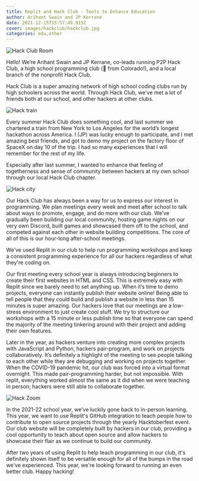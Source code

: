 ```yaml
---
title: Replit and Hack Club - Tools to Enhance Education
author: Arihant Swain and JP Kerrane
date: 2021-12-15T15:57:49.915Z
cover: images/hackclub/hackclub.jpg
categories: edu,other
---
```


![Hack Club Room](images/hackclub/hackclub.jpg)

Hello! We’re Arihant Swain and JP Kerrane, co-leads running P2P Hack Club, a high school programming club (👋 from Colorado!), and a local branch of the nonprofit Hack Club. 

Hack Club is a super amazing network of high school coding clubs run by high schoolers across the world. Through Hack Club, we've met a lot of friends both at our school, and other hackers at other clubs.

![Hack train](images/hackclub/hacktrain.jpg)

Every summer Hack Club does something cool, and last summer we chartered a train from New York to Los Angeles for the world’s longest hackathon across America. I (JP) was lucky enough to participate, and I met amazing best friends, and got to demo my project on the factory floor of SpaceX on day 10 of the trip. I had so many experiences that I will remember for the rest of my life. 

Especially after last summer, I wanted to enhance that feeling of togetherness and sense of community between hackers at my own school through our local Hack Club chapter.

![Hack city](images/hackclub/hackcity.jpg)

Our Hack Club has always been a way for us to express our interest in programming. We plan meetings every week and meet after school to talk about ways to promote, engage, and do more with our club. We’ve gradually been building our local community, hosting game nights on our very own Discord, built games and showcased them off to the school, and competed against each other in website building competitions. The core of all of this is our hour-long after-school meetings.

We’ve used Replit in our club to help run programming workshops and keep a consistent programming experience for all our hackers regardless of what they're coding on.

Our first meeting every school year is always introducing beginners to create their first websites in HTML and CSS. This is extremely easy with Replit since we barely need to set anything up. When it’s time to demo projects, everyone can instantly publish their website online! Being able to tell people that they could build and publish a website in less than 15 minutes is super amazing. Our hackers love that our meetings are a low-stress environment to just create cool stuff. We try to structure our workshops with a 15 minute or less publish time so that everyone can spend the majority of the meeting tinkering around with their project and adding their own features.

Later in the year, as hackers venture into creating more complex projects with JavaScript and Python, hackers pair-program, and work on projects collaboratively. It’s definitely a highlight of the meeting to see people talking to each other while they are debugging and working on projects together. When the COVID-19 pandemic hit, our club was forced into a virtual format overnight. This made pair-programming harder, but not impossible. With replit, everything worked almost the same as it did when we were teaching in person; hackers were still able to collaborate together.

![Hack Zoom](images/hackclub/hackzoom.png)

In the 2021-22 school year, we’ve luckily gone back to in-person learning. This year, we want to use Replit's GitHub integration to teach people how to contribute to open source projects through the yearly Hacktoberfest event. Our club website will be completely built by hackers in our club, providing a cool opportunity to teach about open source and allow hackers to showcase their flair as we continue to build our community.

After two years of using Replit to help teach programming in our club, it's definitely shown itself to be versatile enough for all of the bumps in the road we've experienced. This year, we're looking forward to running an even better club. Happy hacking!
